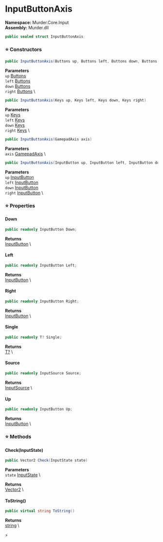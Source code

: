 # InputButtonAxis

**Namespace:** Murder.Core.Input \
**Assembly:** Murder.dll

```csharp
public sealed struct InputButtonAxis
```

### ⭐ Constructors
```csharp
public InputButtonAxis(Buttons up, Buttons left, Buttons down, Buttons right)
```

**Parameters** \
`up` [Buttons](https://docs.monogame.net/api/Microsoft.Xna.Framework.Input.Buttons.html) \
`left` [Buttons](https://docs.monogame.net/api/Microsoft.Xna.Framework.Input.Buttons.html) \
`down` [Buttons](https://docs.monogame.net/api/Microsoft.Xna.Framework.Input.Buttons.html) \
`right` [Buttons](https://docs.monogame.net/api/Microsoft.Xna.Framework.Input.Buttons.html) \

```csharp
public InputButtonAxis(Keys up, Keys left, Keys down, Keys right)
```

**Parameters** \
`up` [Keys](https://docs.monogame.net/api/Microsoft.Xna.Framework.Input.Keys.html) \
`left` [Keys](https://docs.monogame.net/api/Microsoft.Xna.Framework.Input.Keys.html) \
`down` [Keys](https://docs.monogame.net/api/Microsoft.Xna.Framework.Input.Keys.html) \
`right` [Keys](https://docs.monogame.net/api/Microsoft.Xna.Framework.Input.Keys.html) \

```csharp
public InputButtonAxis(GamepadAxis axis)
```

**Parameters** \
`axis` [GamepadAxis](../../../Murder/Core/Input/GamepadAxis.html) \

```csharp
public InputButtonAxis(InputButton up, InputButton left, InputButton down, InputButton right)
```

**Parameters** \
`up` [InputButton](../../../Murder/Core/Input/InputButton.html) \
`left` [InputButton](../../../Murder/Core/Input/InputButton.html) \
`down` [InputButton](../../../Murder/Core/Input/InputButton.html) \
`right` [InputButton](../../../Murder/Core/Input/InputButton.html) \

### ⭐ Properties
#### Down
```csharp
public readonly InputButton Down;
```

**Returns** \
[InputButton](../../../Murder/Core/Input/InputButton.html) \
#### Left
```csharp
public readonly InputButton Left;
```

**Returns** \
[InputButton](../../../Murder/Core/Input/InputButton.html) \
#### Right
```csharp
public readonly InputButton Right;
```

**Returns** \
[InputButton](../../../Murder/Core/Input/InputButton.html) \
#### Single
```csharp
public readonly T? Single;
```

**Returns** \
[T?](https://learn.microsoft.com/en-us/dotnet/api/System.Nullable-1?view=net-7.0) \
#### Source
```csharp
public readonly InputSource Source;
```

**Returns** \
[InputSource](../../../Murder/Core/Input/InputSource.html) \
#### Up
```csharp
public readonly InputButton Up;
```

**Returns** \
[InputButton](../../../Murder/Core/Input/InputButton.html) \
### ⭐ Methods
#### Check(InputState)
```csharp
public Vector2 Check(InputState state)
```

**Parameters** \
`state` [InputState](../../../Murder/Core/Input/InputState.html) \

**Returns** \
[Vector2](https://learn.microsoft.com/en-us/dotnet/api/System.Numerics.Vector2?view=net-7.0) \

#### ToString()
```csharp
public virtual string ToString()
```

**Returns** \
[string](https://learn.microsoft.com/en-us/dotnet/api/System.String?view=net-7.0) \



⚡